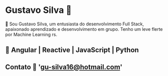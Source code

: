 # Gustavo Silva 🚀
👋 Sou Gustavo Silva, um entusiasta do desenvolvimento Full Stack, apaixonado aprendizado e desenvolvimento em grupo. Tenho um leve flerte por Machine Learning rs.

## 🔧 Angular | Reactive | JavaScript | Python

## Contato 📧 'gu-silva16@hotmail.com'
